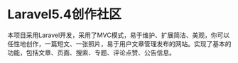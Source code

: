 # Laravel5.4创作社区

本项目采用Laravel开发，采用了MVC模式，易于维护、扩展简洁、美观，你可以任性地创作，一篇短文、一张照片，易于用户文章管理发布的网站。实现了基本的功能，包括文章、页面、搜索、专题、评论点赞、公告信息。
